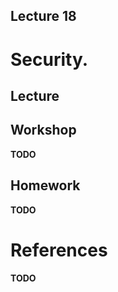 Lecture 18
---

# Security.

## Lecture

<!---
Slides ([PDF](OS_Lecture_18.pdf), [PPTX](OS_Lecture_18.pptx)).

Outline:
-->
## Workshop

__TODO__

## Homework

__TODO__

# References

__TODO__
